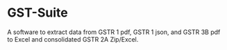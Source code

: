 # GST-Suite
A software to extract data from GSTR 1 pdf, GSTR 1 json, and GSTR 3B pdf to Excel and consolidated GSTR 2A Zip/Excel.
